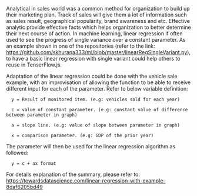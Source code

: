 Analytical in sales world was a common method for organization to build up their marketing plan. Track of sales will give them a lot of information such as sales result, geographical popularity, brand awareness and etc. Effective analytic provide effective facts which helps organization to better determine their next course of action. In machine learning, linear regression if often used to see the progress of single variance over a constant parameter. As an example shown in one of the repositories (refer to the link: https://github.com/skhurana333/ml/blob/master/linearRegSingleVariant.py), to have a basic linear regression with single variant could help others to reuse in TenserFlow.js. 

Adaptation of the linear regression could be done with the vehicle sale example, with an improvisation of allowing the function to be able to receive different input for each of the parameter. Refer to below variable definition:

      y = Result of monitored item. (e.g: vehicles sold for each year)

      c = value of constant parameter. (e.g: constant value of difference between parameter in graph)

      a = slope line. (e.g: value of slope between parameter in graph)

      x = comparison parameter. (e.g: GDP of the prior year)


The parameter will then be used for the linear regression algorithm as followed:

      y = c + ax format


For details explanation of the summary, please refer to:
https://towardsdatascience.com/linear-regression-with-example-8daf6205bd49
